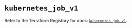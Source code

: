# `kubernetes_job_v1`

Refer to the Terraform Registory for docs: [`kubernetes_job_v1`](https://registry.terraform.io/providers/hashicorp/kubernetes/2.22.0/docs/resources/job_v1).
